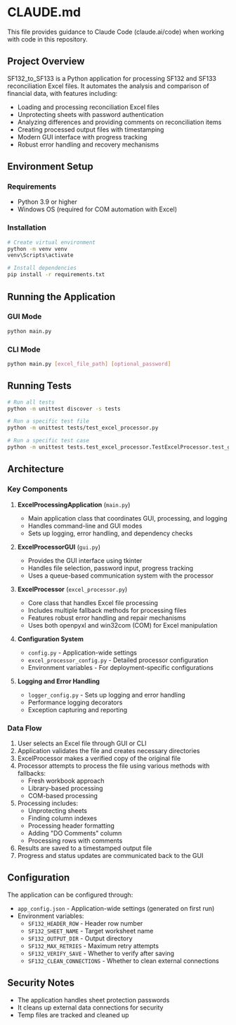 # CLAUDE.md

This file provides guidance to Claude Code (claude.ai/code) when working with code in this repository.

## Project Overview

SF132_to_SF133 is a Python application for processing SF132 and SF133 reconciliation Excel files. It automates the analysis and comparison of financial data, with features including:

- Loading and processing reconciliation Excel files
- Unprotecting sheets with password authentication
- Analyzing differences and providing comments on reconciliation items
- Creating processed output files with timestamping
- Modern GUI interface with progress tracking
- Robust error handling and recovery mechanisms

## Environment Setup

### Requirements
- Python 3.9 or higher
- Windows OS (required for COM automation with Excel)

### Installation
```bash
# Create virtual environment
python -m venv venv
venv\Scripts\activate

# Install dependencies
pip install -r requirements.txt
```

## Running the Application

### GUI Mode
```bash
python main.py
```

### CLI Mode
```bash
python main.py [excel_file_path] [optional_password]
```

## Running Tests

```bash
# Run all tests
python -m unittest discover -s tests

# Run a specific test file
python -m unittest tests/test_excel_processor.py

# Run a specific test case
python -m unittest tests.test_excel_processor.TestExcelProcessor.test_generate_new_filename
```

## Architecture

### Key Components

1. **ExcelProcessingApplication** (`main.py`)
   - Main application class that coordinates GUI, processing, and logging
   - Handles command-line and GUI modes
   - Sets up logging, error handling, and dependency checks

2. **ExcelProcessorGUI** (`gui.py`)
   - Provides the GUI interface using tkinter
   - Handles file selection, password input, progress tracking
   - Uses a queue-based communication system with the processor

3. **ExcelProcessor** (`excel_processor.py`)
   - Core class that handles Excel file processing
   - Includes multiple fallback methods for processing files
   - Features robust error handling and repair mechanisms
   - Uses both openpyxl and win32com (COM) for Excel manipulation

4. **Configuration System**
   - `config.py` - Application-wide settings
   - `excel_processor_config.py` - Detailed processor configuration
   - Environment variables - For deployment-specific configurations

5. **Logging and Error Handling**
   - `logger_config.py` - Sets up logging and error handling
   - Performance logging decorators
   - Exception capturing and reporting

### Data Flow

1. User selects an Excel file through GUI or CLI
2. Application validates the file and creates necessary directories
3. ExcelProcessor makes a verified copy of the original file
4. Processor attempts to process the file using various methods with fallbacks:
   - Fresh workbook approach
   - Library-based processing
   - COM-based processing
5. Processing includes:
   - Unprotecting sheets
   - Finding column indexes
   - Processing header formatting
   - Adding "DO Comments" column
   - Processing rows with comments
6. Results are saved to a timestamped output file
7. Progress and status updates are communicated back to the GUI

## Configuration

The application can be configured through:

- `app_config.json` - Application-wide settings (generated on first run)
- Environment variables:
  - `SF132_HEADER_ROW` - Header row number
  - `SF132_SHEET_NAME` - Target worksheet name
  - `SF132_OUTPUT_DIR` - Output directory
  - `SF132_MAX_RETRIES` - Maximum retry attempts
  - `SF132_VERIFY_SAVE` - Whether to verify after saving
  - `SF132_CLEAN_CONNECTIONS` - Whether to clean external connections

## Security Notes

- The application handles sheet protection passwords
- It cleans up external data connections for security
- Temp files are tracked and cleaned up